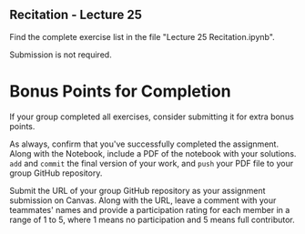## Recitation - Lecture 25

Find the complete exercise list in the file "Lecture 25 Recitation.ipynb".

Submission is not required. 


# Bonus Points for Completion
If your group completed all exercises, consider submitting it for extra bonus points.

As always, confirm that you've successfully completed the assignment. Along with the Notebook, include a PDF of the notebook with your solutions. ```add``` and ```commit``` the final version of your work, and ```push``` your PDF file to your group GitHub repository.

Submit the URL of your group GitHub repository as your assignment submission on Canvas. Along with the URL, leave a comment with your teammates' names and provide a participation rating for each member in a range of 1 to 5, where 1 means no participation and 5 means full contributor.
